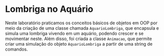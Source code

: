 # Lombriga no Aquário

Neste laboratório praticamos os conceitos básicos de objetos em OOP por meio da criação de uma classe chamada `AquarioLombriga`, que encapsula e simula uma lombriga vivendo em um aquário, podendo crescer e se movimentar neste.
Além disso, foi criada a classe `Animacao`, que permite criar uma simulação do objeto `AquarioLombriga` a partir de uma string de comandos.
